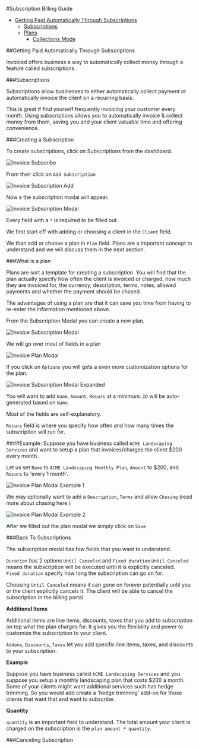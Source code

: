 #Subscription Billing Guide

* [Getting Paid Automatically Through Subscriptions](#invoice-paid-automatically)
  * [Subscriptions](#invoice-subscriptions) 
  * [Plans](#invoice-plans)
      * [Collections Mode](#invoice-collections-mode)


##Getting Paid Automatically Through Subscriptions

Invoiced offers business a way to automatically collect money through a feature called subscriptions.

###Subscriptions

Subscriptions allow businesses to either automatically collect payment or automatically invoice the client on a recurring basis.

This is great if find yourself frequently invoicing your customer every month.  Using subscriptions allows you to automatically invoice & collect money from them, saving you and your client valuable time and offering convenience.

###Creating a Subscription


To create subscriptions, click on Subscriptions from the dashboard.  

![Invoice Subscribe](../img/invoice-subscription.png)

From their click on `Add Subscription`

![Invoice Subscription Add](../img/invoice-subscription-create.png)

Now a the subscription modal will appear.

![Invoice Subscription Modal](../img/invoice-subscription-modal.png)

Every field with a `*`  is required to be filled out.

We first start off with adding or choosing a client in the `Client` field.

We than add or choose a plan in `Plan` field.  Plans are a important concept to understand and we will discuss them in the next section.

###What is a plan

Plans are sort a template for creating a subscription.  You will find that the plan actually specify how often the client is invoiced or charged, how much they are invoiced for, the currency, description, terms, notes, allowed payments and whether the payment should be chased.

The advantages of using a plan are that it can save you time from having to re-enter the information mentioned above.  

From the Subscription Modal you can create a new plan.

![Invoice Subscription Modal](../img/invoice-subscription-plan.png)

We will go over most of fields in a plan

![Invoice Plan Modal](../img/invoice-plan-modal.png)

If you click on `Options` you will gets a even more customization options for the plan.

![Invoice Subscription Modal Expanded](../img/invoice-plan-modal-expanded.png)

You will want to add `Name`, `Amount`, `Recurs` at a minimum.  `ID` will be auto-generated based on `Name`.

Most of the fields are self-explanatory.  

`Recurs` field is where you specify how often and how many times the subscription will run for.

####Example: Suppose you have business called `ACME Landscaping Services` and want to setup a plan that invoices/charges the client $200 every month.

Let us set `Name` to `ACME Landscaping Monthly Plan`,
`Amount` to $200,
and `Recurs` to 'every 1 month'.

![Invoice Plan Modal Example 1](../img/invoice-plan-modal-example-1.png)

We may optionally want to add a `Description`, `Terms` and allow `Chasing` (read more about chasing here <!-- TODO fill out chasing link -->)

![Invoice Plan Modal Example 2](../img/invoice-plan-modal-example-2.png)

After we filled out the plan modal we simply click on `Save`

###Back To Subscriptions

The subscription modal has few fields that you want to understand. 

`Duration` has 2 options `Until Canceled` and `Fixed duration`
`Until Canceled` means the subscription will be executed until it is explicitly canceled.  
`Fixed duration` specify how long the subscription can go on for.

Choosing `Until Canceled` means it can gone on forever potentially until you or the client explicitly cancels it.  The client will be able to cancel the subscription in the billing portal

**Additional Items**

Additional items are line items, discounts, taxes that you add to subscription on top what the plan charges for.  It gives you the flexibility and power to customize the subscription to your client.

`Addons`, `Discounts`, `Taxes` let you add specific line items, taxes, and discounts to your subscription.

**Example**

Suppose you have business called `ACME Landscaping Services` and you suppose you setup a monthly landscaping plan that costs $200 a month.  
Some of your clients might want additional services such has hedge trimming.  So you would add create a 'hedge trimming' add-on for those clients that want that and want to subscribe.

**Quantity**

`quantity` is an important field to understand.  The total amount your client is charged on the subscription is the `plan amount * quantity`. 

###Canceling Subscription